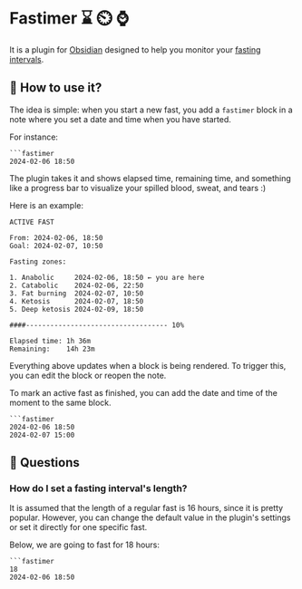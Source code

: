 # Fastimer ⌛ ⏲️ ⌚

It is a plugin for [Obsidian](https://obsidian.md) designed to help you monitor your [fasting intervals](https://en.wikipedia.org/wiki/Intermittent_fasting).  

## 🙂 How to use it?

The idea is simple: when you start a new fast, you add a `fastimer` block in a note where you set a date and time when you have started.

For instance:

```
```fastimer
2024-02-06 18:50
```

The plugin takes it and shows elapsed time, remaining time, and something like a progress bar to visualize your spilled blood, sweat, and tears :)

Here is an example:

```
ACTIVE FAST

From: 2024-02-06, 18:50
Goal: 2024-02-07, 10:50

Fasting zones:

1. Anabolic     2024-02-06, 18:50 ← you are here
2. Catabolic    2024-02-06, 22:50
3. Fat burning  2024-02-07, 10:50
4. Ketosis      2024-02-07, 18:50
5. Deep ketosis 2024-02-09, 18:50

####----------------------------------- 10%

Elapsed time: 1h 36m
Remaining:    14h 23m
```

Everything above updates when a block is being rendered. To trigger this, you can edit the block or reopen the note.

To mark an active fast as finished, you can add the date and time of the moment to the same block. 

```
```fastimer
2024-02-06 18:50
2024-02-07 15:00
```

## 🤔 Questions

### How do I set a fasting interval's length?

It is assumed that the length of a regular fast is 16 hours, since it is pretty popular. However, you can change the default value in the plugin's settings or set it directly for one specific fast. 

Below, we are going to fast for 18 hours:

```
```fastimer
18
2024-02-06 18:50
```